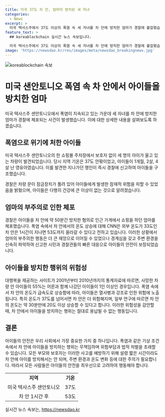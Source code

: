 ```yaml
---
title: 미국 37도 차 안, 엄마의 방치된 세 자녀
categories:
  - News
excerpt: >
  미국 텍사스주에서 37도 이상의 폭염 속 세 자녀를 차 안에 방치한 엄마가 경찰에 붙잡혔습니다. 보행자의 제보로 구조된 아이들은 1개월, 2살, 4살로 50분간 차 안에 있었으며, 차 안 온도는 1시간이 지나면 53도까지 올라갈 수 있는 것으로 밝혀졌습니다. 다행히 아이들은 건강에 큰 이상이 없는 것으로 알려졌으며, 경찰은 엄마를 아동 유기 등의 혐의로 체포했습니다. (150자)
feature_text: >
  ## koreablockchain 실시간 뉴스 속보입니다.

  미국 텍사스주에서 37도 이상의 폭염 속 세 자녀를 차 안에 방치한 엄마가 경찰에 붙잡혔습니다. 보행자의 제보로 구조된 아이들은 1개월, 2살, 4살로 50분간 차 안에 있었으며, 차 안 온도는 1시간이 지나면 53도까지 올라갈 수 있는 것으로 밝혀졌습니다. 다행히 아이들은 건강에 큰 이상이 없는 것으로 알려졌으며, 경찰은 엄마를 아동 유기 등의 혐의로 체포했습니다. (150자)
image: 'https://newsdao.kr/res/images/meta/newsdao_breakingnews.jpg'
---
```


<p><img src="https://newsdao.kr/res/images/meta/newsdao_breakingnews.jpg" alt="koreablockchain 속보" /></p>

<h1>미국 샌안토니오 폭염 속 차 안에서 아이들을 방치한 엄마</h1>

<p data-ke-size="size16">미국 텍사스주 샌안토니오에서 폭염이 지속되고 있는 가운데 세 자녀를 차 안에 방치한 엄마가 경찰에 체포되는 사건이 발생했습니다. 이에 대한 상세한 내용을 살펴보도록 하겠습니다.</p>

<h2 data-ke-size="size26">폭염으로 위기에 처한 아이들</h2>

<p>미국 텍사스주 샌안토니오의 한 쇼핑몰 주차장에서 보호자 없이 세 명의 아이가 울고 있는 차량이 발견되었습니다. 당시 지역 기온은 37도 안팎이었고, 아이들이 1개월, 2살, 4살 난 영유아였습니다. 이를 발견한 지나가던 행인이 즉시 경찰에 신고하여 아이들을 구조했습니다.</p>

<p>경찰은 차량 문이 잠금장치가 풀려 있어 아이들에게 발생한 잠재적 위험을 피할 수 있었음을 밝혔으며, 아이들은 다행히 건강에 큰 이상이 없는 것으로 알려졌습니다.</p>

<h2 data-ke-size="size26">엄마의 부주의로 인한 체포</h2>

<p>경찰은 아이들을 차 안에 약 50분간 방치한 혐의로 인근 가게에서 쇼핑을 하던 엄마를 체포했습니다. 폭염 속에서 차 안에서의 온도 상승에 대해 CNN은 외부 온도가 33도인 차 안은 1시간이 지나면 53도까지 올라갈 수 있다고 전하고 있습니다. 이러한 상황에서 엄마의 부주의한 행동은 더 큰 재앙으로 이어질 수 있었으나 경계심을 갖고 주변 환경을 신속히 파악하여 신고한 시민과 경찰관들의 빠른 대응으로 아이들의 안전이 보장되었습니다.</p>

<h2 data-ke-size="size26">아이들을 방치한 행위의 위험성</h2>

<p>대행복을 제공하는 사이트가 2001년부터 2010년까지의 통계자료에 따르면, 사망한 차량 안 아이들의 55%는 어른과 함께 나갔던 아이들이 1인 이상인 경우입니다. 폭염 속에서 차 안의 온도가 급속도로 상승함에 따라, 아이들은 열사병과 강조로 인한 위험에 노출됩니다. 특히 온도가 37도를 넘어서면 차 안은 더 위험해지며, 일부 연구에 따르면 차 안의 온도는 약 30분만에 20도 이상 상승할 수 있다고 합니다. 이러한 위험성을 감안할 때, 차 안에서 아이들을 방치하는 행위는 절대로 용납될 수 없는 행동입니다.</p>

<h2 data-ke-size="size26">결론</h2>

<p>아이들의 안전은 우리 사회에서 가장 중요한 가치 중 하나입니다. 폭염과 같은 기상 조건 속에서 차 안에 아이들을 방치하는 행위는 무책임하며 위험부담과 법적 처벌을 초래할 수 있습니다. 모든 부모와 보호자는 이러한 사고를 예방하기 위해 설령 짧은 시간이라도 차 안에 아이를 방치해서는 안 되며, 주변 환경과 온도 변화 등에 대한 주의가 필요합니다. 따라서 모든 사람들은 아이들의 안전을 최우선으로 고려하여 행동해야 합니다.</p>

<table>
    <tbody>
        <tr>
            <td style="text-align: center; height: 17px;"><b>지역</b></td>
            <td style="text-align: center; height: 17px;"><b>기온</b></td>
        </tr>
        <tr>
            <td style="text-align: center; height: 17px;">미국 텍사스주 샌안토니오</td>
            <td style="text-align: center; height: 17px;">37도</td>
        </tr>
        <tr>
            <td style="text-align: center; height: 17px;">차 안 1시간 후</td>
            <td style="text-align: center; height: 17px;">53도</td>
        </tr>
    </tbody>
</table>
실시간 뉴스 속보는, <a href="https://newsdao.kr" rel="dofollow">https://newsdao.kr</a>


